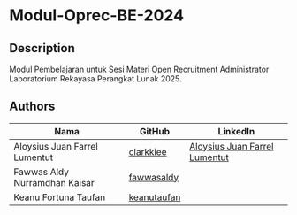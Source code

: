 # Modul-Oprec-BE-2024

## Description

Modul Pembelajaran untuk Sesi Materi Open Recruitment Administrator Laboratorium Rekayasa Perangkat Lunak 2025.

## Authors

| Nama                  | GitHub                                  | LinkedIn                                                               |
| --------------------- | --------------------------------------- | ---------------------------------------------------------------------- |
| Aloysius Juan Farrel Lumentut | [clarkkiee](https://github.com/clarkkiee)     | [Aloysius Juan Farrel Lumentut](https://www.linkedin.com/in/aloysiusjuanfarrellumentut/) |
| Fawwas Aldy Nurramdhan Kaisar  | [fawwasaldy](https://github.com/fawwasaldy)                 |
| Keanu Fortuna Taufan | [keanutaufan](https://github.com/keanutaufan) |     |

